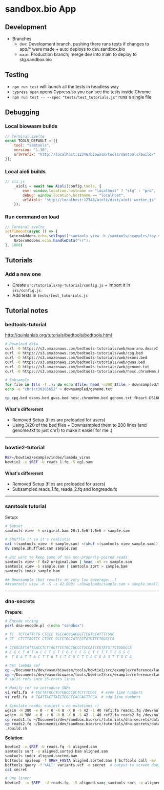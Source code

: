 # sandbox.bio App

## Development

* Branches
  * `dev`: Development branch, pushing there runs tests if changes to app/* were made + auto deploys to dev.sandbox.bio
  * `main`: Production branch; merge dev into main to deploy to stg.sandbox.bio

## Testing

* `npm run test` will launch all the tests in headless way
* `cypress open` opens Cypress so you can see the tests inside Chrome
* `npm run test -- --spec "tests/test_tutorials.js"` runs a single file

## Debugging

### Local biowasm builds

```javascript
// Terminal.svelte
const TOOLS_DEFAULT = [{
	tool: "samtools",
	version: "1.10",
	urlPrefix: "http://localhost:12346/biowasm/tools/samtools/build/"
}];
```

### Local aioli builds

```javascript
// cli.js
	_aioli = await new Aioli(config.tools, {
		env: window.location.hostname == "localhost" ? "stg" : "prd",
		debug: window.location.hostname == "localhost",
		urlAioli: "http://localhost:12346/aioli/dist/aioli.worker.js"
	});
```

### Run command on load

```javascript
// Terminal.svelte
setTimeout(async () => {
  $xtermAddons.echo.setInput("samtools view -b /samtools/examples/toy.sam > bad.bam; samtools quickcheck bad.bam");
	$xtermAddons.echo.handleData("\r");
}, 1000)
```


## Tutorials

### Add a new one

* Create `src/tutorials/my-tutorial/config.js` + import it in `src/config.js`
* Add tests in `tests/test_tutorials.js`


## Tutorial notes

### bedtools-tutorial

http://quinlanlab.org/tutorials/bedtools/bedtools.html

```bash
# Download data
curl -O https://s3.amazonaws.com/bedtools-tutorials/web/maurano.dnaseI.tgz
curl -O https://s3.amazonaws.com/bedtools-tutorials/web/cpg.bed
curl -O https://s3.amazonaws.com/bedtools-tutorials/web/exons.bed
curl -O https://s3.amazonaws.com/bedtools-tutorials/web/gwas.bed
curl -O https://s3.amazonaws.com/bedtools-tutorials/web/genome.txt
curl -O https://s3.amazonaws.com/bedtools-tutorials/web/hesc.chromHmm.bed

# Subsample
for file in $(ls -f .); do echo $file; head -n200 $file > downsampled/$file; done
echo -e "chr1\t30365652" > downsampled/genome.txt

cp cpg.bed exons.bed gwas.bed hesc.chromHmm.bed genome.txt fHeart-DS16621.hotspot.twopass.fdr0.05.merge.bed fHeart-DS15839.hotspot.twopass.fdr0.05.merge.bed fSkin_fibro_bicep_R-DS19745.hg19.hotspot.twopass.fdr0.05.merge.bed ../../tutorials/1-intro-to-bedtools/data
```

#### What's differerent
* Removed Setup (files are preloaded for users)
* Using 3/20 of the bed files + Downsampled them to 200 lines (and genome.txt to just chr1) to make it easier for me :)

---

### bowtie2-tutorial

```bash
REF=/bowtie2/example/index/lambda_virus
bowtie2 -x $REF -U reads_1.fq -S eg1.sam
```

#### What's differerent
* Removed Setup (files are preloaded for users)
* Subsampled reads_1.fq, reads_2.fq and longreads.fq

---

### samtools tutorial

Setup:

```bash
# Subset
samtools view -h original.bam 20:1.3e6-1.5e6 > sample.sam

# Shuffle it so it's realistic
cat <(samtools view -H sample.sam) <(shuf <(samtools view sample.sam)) > sample.shuffled.sam
mv sample.shuffled.sam sample.sam

# But want to keep some of the non-properly-paired reads
samtools view -F 0x2 original.bam | head -n5 >> sample.sam
samtools view -b sample.sam | samtools sort > sample.bam
samtools index sample.bam

## Downsample (but results in very low coverage...)
##samtools view -h -S -s 42.0001 ~/Downloads/sample.sam > sample.small.sam
```

---

### dna-secrets

**Prepare**:

```bash
# Encode string
perl dna-encode.pl <(echo "sandbox")

# TC  TCTCATTCTG CTGCC TGCCACCGACGGTTCGTCCATTTCGGC
# CT  CTCTTAGTTC CTGCC GCCCTGCCATCCGTATGTTCTGGGCCA

# CTGGCATTATTAACCTCTTAGTTCCTGCCGCCCTGCCATCCGTATGTTCTGGGCCA
# C G C T A T A C C T G T C G C C C G C T C T T T C G G C
#  T G A T T A C T T A T C T C G C T C A C G A G T T G C A

# Get lambda ref
cp ~/Documents/dev/wasm/biowasm/tools/bowtie2/src/example/reference/lambda_virus.fa ref1.fa
cp ~/Documents/dev/wasm/biowasm/tools/bowtie2/src/example/reference/lambda_virus.fa ref2.fa
# split refs into 35-chars lines

# Modify ref to introduce SNPs
vi ref1.fa  # CGCTATACCTGTCGCCCGCTCTTTCGGC  # even line numbers
vi ref2.fa  # TGATTACTTATCTCGCTCACGAGTTGCA  # odd line numbers

# Simulate reads; easiest = no mutations :)
wgsim -N 300 -e 0 -r 0 -R 0 -X 0 -S 42 -1 40 ref1.fa reads1.fq /dev/null
wgsim -N 300 -e 0 -r 0 -R 0 -X 0 -S 42 -1 40 ref2.fa reads2.fq /dev/null
cp reads1.fq ~/Documents/dev/sandbox.bio/src/tutorials/dna-secrets/data/reads.fq
cp reads2.fq ~/Documents/dev/sandbox.bio/src/tutorials/dna-secrets/data/morereads.fq
./build.sh
```

**Solution**:

```bash
bowtie2 -x $REF -U reads.fq -S aligned.sam
samtools sort -o aligned.sorted.bam aligned.sam
samtools index aligned.sorted.bam
bcftools mpileup -f $REF_FASTA aligned.sorted.bam | bcftools call -mv - > variants.vcf
bcftools query -f'%ALT' variants.vcf -o secret  # output to screen doesnt work because not flushed
cat secret

# One liner:
bowtie2  -x $REF  -U reads.fq  -S aligned.sam; samtools sort -o aligned.sorted.bam aligned.sam; samtools index aligned.sorted.bam; bcftools mpileup -f $REF_FASTA -o variants.vcf aligned.sorted.bam; bcftools call -mv -Ob -o variants.bcf variants.vcf; bcftools query -f'%ALT' variants.bcf -o secret; cat secret
```
